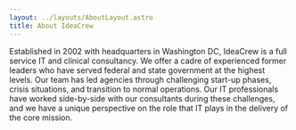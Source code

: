 ```yaml
---
layout: ../layouts/AboutLayout.astro
title: About IdeaCrew
---
```


Established in 2002 with headquarters in Washington DC, IdeaCrew is a full service IT and clinical consultancy. We offer a cadre of experienced former leaders who have served federal and state government at the highest levels. Our team has led agencies through challenging start-up phases, crisis situations, and transition to normal operations. Our IT professionals have worked side-by-side with our consultants during these challenges, and we have a unique perspective on the role that IT plays in the delivery of the core mission.
